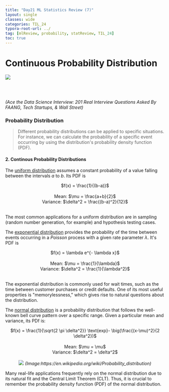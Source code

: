 ```yaml
---
title: "Day21 ML Statistics Review (7)"
layout: single
classes: wide
categories: TIL_24
typora-root-url: ../
tag: [mlReview, probability, statReview, TIL_24]
toc: true 
---
```


# Continuous Probability Distribution

<img src="/blog/images/2024-06-14-TIL24_Day21/4AEBBBE4-BEF6-45D0-9972-46D073B1B6FC_1_105_c.jpeg">

<br><br>

*(Ace the Data Science Interview: 201 Real Interview Questions Asked By FAANG, Tech Startups, & Wall Street)*

### Probability Distribution

> Different probability distributions can be applied to specific situations. For instance, we can calculate the probability of a specific event occurring by using the distribution's probability density function (PDF).

#### 2. Continous Probability Distributions

The <u>uniform distribution</u> assumes a constant probability of a value falling between the intervals $a$ to $b$. Its PDF is

<center>
  $f(x) = \frac{1}{(b-a)}$ <br><br>
Mean: $\mu = \frac{a+b}{2}$ <br>
Variance: $\delta^2 = \frac{(b-a)^2}{12}$<br><br>
</center>

The most common applications for a uniform distribution are in sampling (random number generation, for example) and hypothesis testing cases. 

The <u>exponential distribution</u> provides the probability of the time between events occurring in a *Poisson* process with a given rate parameter $\lambda$. It's PDF is

<center>
  $f(x) = \lambda e^{- \lambda x}$ <br><br>
  Mean: $\mu = \frac{1}{\lambda}$ <br>
  Variance: $\delta^2 = \frac{1}{\lambda^2}$<br><br>
</center>

The exponential distribution is commonly used for wait times, such as the time between customer purchases or credit defaults. One of its most useful properties is "memorylessness," which gives rise to natural questions about the distribution.

The <u>normal distribution</u> is a probability distribution that follows the well-known bell curve pattern over a specific range. Given a particular mean and variance, its PDf is:

<center>
  $f(x) = \frac{1}{\sqrt{2 \pi \delta^2}} \text{exp}- \big(\frac{(x-\mu)^2}{2 \delta^2})$<br><br>
  Mean: $\mu = \mu$<br>
  Variance: $\delta^2 = \delta^2$<br><br>
</center>



<center>
  <img src="/blog/images/2024-06-14-TIL24_Day21/image-20240731162358056.png">
  <I>(Image:https://en.wikipedia.org/wiki/Probability_distribution)</I>
</center>



Many real-life applications frequently rely on the normal distribution due to its natural fit and the Central Limit Theorem (CLT). Thus, it is crucial to remember the probability density function (PDF) of the normal distribution.





<br><br>

